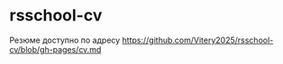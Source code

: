 # rsschool-cv
Резюме доступно по адресу https://github.com/Vitery2025/rsschool-cv/blob/gh-pages/cv.md
